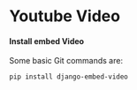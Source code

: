 # Youtube Video 
#### Install embed Video

Some basic Git commands are:
```
pip install django-embed-video
```
